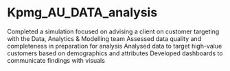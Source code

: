 # Kpmg_AU_DATA_analysis
Completed a simulation focused on advising a client on customer targeting with the Data, Analytics & Modelling team
Assessed data quality and completeness in preparation for analysis
Analysed data to target high-value customers based on demographics and attributes
Developed dashboards to communicate findings with visuals

